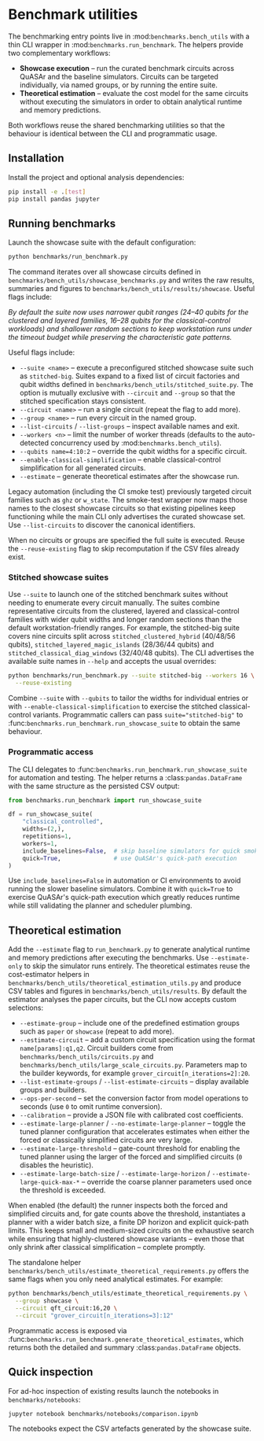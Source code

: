 # Benchmark utilities

The benchmarking entry points live in :mod:`benchmarks.bench_utils` with a thin
CLI wrapper in :mod:`benchmarks.run_benchmark`.  The helpers provide two
complementary workflows:

* **Showcase execution** – run the curated benchmark circuits across QuASAr and
  the baseline simulators.  Circuits can be targeted individually, via named
  groups, or by running the entire suite.
* **Theoretical estimation** – evaluate the cost model for the same circuits
  without executing the simulators in order to obtain analytical runtime and
  memory predictions.

Both workflows reuse the shared benchmarking utilities so that the behaviour is
identical between the CLI and programmatic usage.

## Installation

Install the project and optional analysis dependencies:

```bash
pip install -e .[test]
pip install pandas jupyter
```

## Running benchmarks

Launch the showcase suite with the default configuration:

```bash
python benchmarks/run_benchmark.py
```

The command iterates over all showcase circuits defined in
``benchmarks/bench_utils/showcase_benchmarks.py`` and writes the raw results,
summaries and figures to ``benchmarks/bench_utils/results/showcase``.  Useful
flags include:

*By default the suite now uses narrower qubit ranges (24–40 qubits for the
clustered and layered families, 16–28 qubits for the classical-control
workloads) and shallower random sections to keep workstation runs under the
timeout budget while preserving the characteristic gate patterns.*

Useful flags include:

* ``--suite <name>`` – execute a preconfigured stitched showcase suite such as
  ``stitched-big``.  Suites expand to a fixed list of circuit factories and
  qubit widths defined in ``benchmarks/bench_utils/stitched_suite.py``.  The
  option is mutually exclusive with ``--circuit`` and ``--group`` so that the
  stitched specification stays consistent.
* ``--circuit <name>`` – run a single circuit (repeat the flag to add more).
* ``--group <name>`` – run every circuit in the named group.
* ``--list-circuits`` / ``--list-groups`` – inspect available names and exit.
* ``--workers <n>`` – limit the number of worker threads (defaults to the
  auto-detected concurrency used by :mod:`benchmarks.bench_utils`).
* ``--qubits name=4:10:2`` – override the qubit widths for a specific circuit.
* ``--enable-classical-simplification`` – enable classical-control
  simplification for all generated circuits.
* ``--estimate`` – generate theoretical estimates after the showcase run.

Legacy automation (including the CI smoke test) previously targeted circuit
families such as ``ghz`` or ``w_state``.  The smoke-test wrapper now maps those
names to the closest showcase circuits so that existing pipelines keep
functioning while the main CLI only advertises the curated showcase set.  Use
``--list-circuits`` to discover the canonical identifiers.

When no circuits or groups are specified the full suite is executed.  Reuse the
``--reuse-existing`` flag to skip recomputation if the CSV files already exist.

### Stitched showcase suites

Use ``--suite`` to launch one of the stitched benchmark suites without needing
to enumerate every circuit manually.  The suites combine representative circuits
from the clustered, layered and classical-control families with wider qubit
widths and longer random sections than the default workstation-friendly ranges.
For example, the stitched-big suite covers nine circuits split across
``stitched_clustered_hybrid`` (40/48/56 qubits),
``stitched_layered_magic_islands`` (28/36/44 qubits) and
``stitched_classical_diag_windows`` (32/40/48 qubits).  The CLI advertises the
available suite names in ``--help`` and accepts the usual overrides:

```bash
python benchmarks/run_benchmark.py --suite stitched-big --workers 16 \
  --reuse-existing
```

Combine ``--suite`` with ``--qubits`` to tailor the widths for individual
entries or with ``--enable-classical-simplification`` to exercise the stitched
classical-control variants.  Programmatic callers can pass ``suite="stitched-big"``
to :func:`benchmarks.run_benchmark.run_showcase_suite` to obtain the same
behaviour.

### Programmatic access

The CLI delegates to :func:`benchmarks.run_benchmark.run_showcase_suite` for
automation and testing.  The helper returns a :class:`pandas.DataFrame` with the
same structure as the persisted CSV output:

```python
from benchmarks.run_benchmark import run_showcase_suite

df = run_showcase_suite(
    "classical_controlled",
    widths=(2,),
    repetitions=1,
    workers=1,
    include_baselines=False,  # skip baseline simulators for quick smoke tests
    quick=True,               # use QuASAr's quick-path execution
)
```

Use ``include_baselines=False`` in automation or CI environments to avoid
running the slower baseline simulators.  Combine it with ``quick=True`` to
exercise QuASAr's quick-path execution which greatly reduces runtime while
still validating the planner and scheduler plumbing.

## Theoretical estimation

Add the ``--estimate`` flag to ``run_benchmark.py`` to generate analytical
runtime and memory predictions after executing the benchmarks.  Use
``--estimate-only`` to skip the simulator runs entirely.  The theoretical
estimates reuse the cost-estimator helpers in
``benchmarks/bench_utils/theoretical_estimation_utils.py`` and produce CSV
tables and figures in ``benchmarks/bench_utils/results``.  By default the
estimator analyses the paper circuits, but the CLI now accepts custom
selections:

* ``--estimate-group`` – include one of the predefined estimation groups such as
  ``paper`` or ``showcase`` (repeat to add more).
* ``--estimate-circuit`` – add a custom circuit specification using the format
  ``name[params]:q1,q2``.  Circuit builders come from
  ``benchmarks/bench_utils/circuits.py`` and
  ``benchmarks/bench_utils/large_scale_circuits.py``.  Parameters map to the
  builder keywords, for example ``grover_circuit[n_iterations=2]:20``.
* ``--list-estimate-groups`` / ``--list-estimate-circuits`` – display available
  groups and builders.
* ``--ops-per-second`` – set the conversion factor from model operations to
  seconds (use ``0`` to omit runtime conversion).
* ``--calibration`` – provide a JSON file with calibrated cost coefficients.
* ``--estimate-large-planner`` / ``--no-estimate-large-planner`` – toggle the
  tuned planner configuration that accelerates estimates when either the forced
  or classically simplified circuits are very large.
* ``--estimate-large-threshold`` – gate-count threshold for enabling the tuned
  planner using the larger of the forced and simplified circuits (``0``
  disables the heuristic).
* ``--estimate-large-batch-size`` / ``--estimate-large-horizon`` /
  ``--estimate-large-quick-max-*`` – override the coarse planner parameters used
  once the threshold is exceeded.

When enabled (the default) the runner inspects both the forced and simplified
circuits and, for gate counts above the threshold, instantiates a planner with a
wider batch size, a finite DP horizon and explicit quick-path limits.  This
keeps small and medium-sized circuits on the exhaustive search while ensuring
that highly-clustered showcase variants – even those that only shrink after
classical simplification – complete promptly.

The standalone helper ``benchmarks/bench_utils/estimate_theoretical_requirements.py``
offers the same flags when you only need analytical estimates.  For example:

```bash
python benchmarks/bench_utils/estimate_theoretical_requirements.py \
  --group showcase \
  --circuit qft_circuit:16,20 \
  --circuit "grover_circuit[n_iterations=3]:12"
```

Programmatic access is exposed via
:func:`benchmarks.run_benchmark.generate_theoretical_estimates`, which returns
both the detailed and summary :class:`pandas.DataFrame` objects.

## Quick inspection

For ad-hoc inspection of existing results launch the notebooks in
``benchmarks/notebooks``:

```bash
jupyter notebook benchmarks/notebooks/comparison.ipynb
```

The notebooks expect the CSV artefacts generated by the showcase suite.

